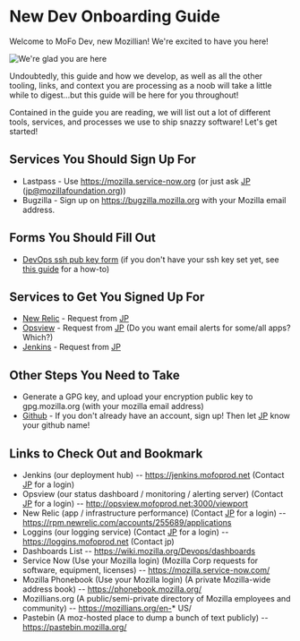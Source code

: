 # New Dev Onboarding Guide

Welcome to MoFo Dev, new Mozillian!  We're excited to have you here!

![We're glad you are here](http://hellogiggles.hellogiggles.netdna-cdn.com/wp-content/uploads/2014/11/24/tumblr_mm4fksu5eY1r5s1f0o1_500.gif)

Undoubtedly, this guide and how we develop, as well as all the other tooling, links, and context you are processing as a noob will take a little while to digest...but this guide will be here for you throughout!

Contained in the guide you are reading, we will list out a lot of different tools, services, and processes we use to ship snazzy software!  Let's get started!

## Services You Should Sign Up For

* Lastpass - Use https://mozilla.service-now.org (or just ask [JP](mailto:jp@mozillafoundation.org) (jp@mozillafoundation.org))
* Bugzilla - Sign up on https://bugzilla.mozilla.org with your Mozilla email address.

## Forms You Should Fill Out
* [DevOps ssh pub key form](https://docs.google.com/forms/d/1BAszfFJB-x2UJT9U1pH8UaL2DFJlYcUOu3kjUhFtV4c/viewform) (if you don't have your ssh key set yet, see [this guide](https://help.github.com/articles/generating-ssh-keys/) for a how-to)

## Services to Get You Signed Up For

* [New Relic](https://rpm.newrelic.com/accounts/255689/applications) - Request from [JP](mailto:jp@mozillafoundation.org)
* [Opsview](http://opsview.mofoprod.net:3000/status/hostgroup?parentid=1) - Request from [JP](mailto:jp@mozillafoundation.org) (Do you want email alerts for some/all apps? Which?)
* [Jenkins](https://jenkins.mofoprod.net/) - Request from [JP](mailto:jp@mozillafoundation.org)

## Other Steps You Need to Take
* Generate a GPG key, and upload your encryption public key to gpg.mozilla.org (with your mozilla email address)
* [Github](https://github.com) - If you don't already have an account, sign up!  Then let [JP](mailto:jp@mozillafoundation.org) know your github name!

## Links to Check Out and Bookmark

* Jenkins (our deployment hub) -- https://jenkins.mofoprod.net (Contact [JP](mailto:jp@mozillafoundation.org) for a login)
* Opsview (our status dashboard / monitoring / alerting server) (Contact [JP](mailto:jp@mozillafoundation.org) for a login) -- http://opsview.mofoprod.net:3000/viewport
* New Relic (app / infrastructure performance) (Contact [JP](mailto:jp@mozillafoundation.org) for a login) -- https://rpm.newrelic.com/accounts/255689/applications
* Loggins (our logging service) (Contact [JP](mailto:jp@mozillafoundation.org) for a login) -- https://loggins.mofoprod.net (Contact jp)
* Dashboards List -- https://wiki.mozilla.org/Devops/dashboards
* Service Now (Use your Mozilla login) (Mozilla Corp requests for software, equipment, licenses) -- https://mozilla.service-now.com/
* Mozilla Phonebook (Use your Mozilla login) (A private Mozilla-wide address book) -- https://phonebook.mozilla.org/
* Mozillians.org (A public/semi-private directory of Mozilla employees and community) -- https://mozillians.org/en-* US/
* Pastebin (A moz-hosted place to dump a bunch of text publicly) -- https://pastebin.mozilla.org/